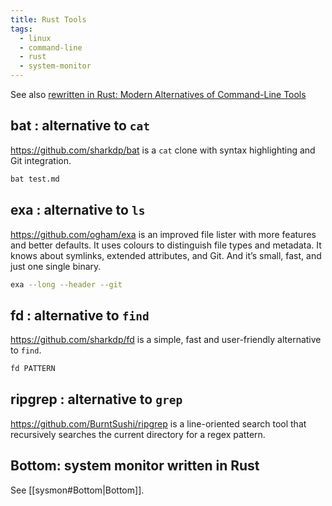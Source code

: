 ```yaml
---
title: Rust Tools
tags:
  - linux
  - command-line
  - rust
  - system-monitor
---
```


See also [rewritten in Rust: Modern Alternatives of Command-Line Tools](https://zaiste.net/posts/shell-commands-rust/)

## bat : alternative to `cat`

https://github.com/sharkdp/bat is a `cat` clone with syntax highlighting and Git integration.

```sh
bat test.md
```

## exa : alternative to `ls`

https://github.com/ogham/exa is an improved file lister with more features and better defaults. It uses colours to distinguish file types and metadata. It knows about symlinks, extended attributes, and Git. And it’s small, fast, and just one single binary.

```sh
exa --long --header --git
```

## fd : alternative to `find`

https://github.com/sharkdp/fd is a simple, fast and user-friendly alternative to `find`.

```sh
fd PATTERN
```

## ripgrep : alternative to `grep`

https://github.com/BurntSushi/ripgrep is a line-oriented search tool that recursively searches the current directory for a regex pattern.

## Bottom: system monitor written in Rust

See [[sysmon#Bottom|Bottom]].
